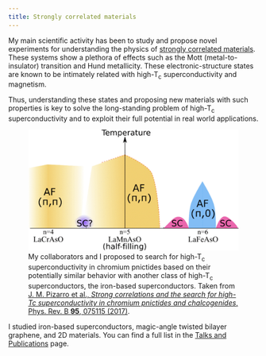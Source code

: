 ```yaml
---
title: Strongly correlated materials
---
```


My main scientific activity has been to study and propose novel experiments for understanding the physics of 
<a href="https://en.wikipedia.org/wiki/Strongly_correlated_material">strongly correlated materials</a>. These 
systems show a plethora of effects such as the Mott (metal-to-insulator) transition and Hund metallicity. These 
electronic-structure states are known to be intimately related with high-T<sub>c</sub> superconductivity and magnetism.

Thus, understanding these states and proposing new materials with such properties is key to solve 
the long-standing problem of high-T<sub>c</sub> superconductivity and to exploit their full potential in
real world applications.

<figure>
    <div class="img-container">
        <img src="assets/images/chromiumdiagram.png" alt="FAIR data wheel">
        <figcaption>
            My collaborators and I proposed to search for high-T<sub>c</sub> superconductivity in chromium pnictides 
            based on their potentially similar behavior with another class of high-T<sub>c</sub> superconductors, the
            iron-based superconductors. Taken from <a href="https://doi.org/10.1103/PhysRevB.95.075115">J. M. Pizarro et al., <i>Strong correlations and the search for high-Tc superconductivity in chromium pnictides and chalcogenides</i>, Phys. Rev. B <b>95</b>, 075115 (2017)</a>.
        </figcaption>
    </div>
</figure>

I studied iron-based superconductors, magic-angle twisted bilayer graphene, and 2D materials. You can find a full
list in the <a href="talks_publications.html">Talks and Publications</a> page.
